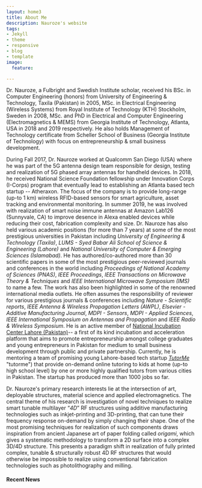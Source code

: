```yaml
---
layout: home3
title: About Me
description: Nauroze's website
tags:
- Jekyll
- theme
- responsive
- blog
- template
image:
  feature: 

---
```

Dr. Nauroze, a Fulbright and Swedish Institute scholar, received his BSc. in Computer Engineering (honors) from University of Engineering & Technology, Taxila (Pakistan) in 2005, MSc. in Electrical Engineering (Wireless Systems) from Royal Institute of Technology (KTH) Stockholm, Sweden in 2008, MSc. and PhD in Electrical and Computer Engineering (Electromagnetics & MEMS) from Georgia Institute of Technology, Atlanta, USA in 2018 and 2019 respectively. He also holds Management of Technology certificate from Scheller School of Business (Georgia Institute of Technology) with focus on entrepreneurship & small business development.

During Fall 2017, Dr. Nauroze worked at Qualcomm San Diego (USA) where he was part of the 5G antenna design team responsible for design, testing and realization of 5G phased array antennas for handheld devices. In 2018, he received National Science Foundation fellowship under Innovation Corps (I-Corps) program that eventually lead to establishing an Atlanta based tech startup -- Atheraxon. The focus of the company is to provide long-range (up-to 1 km) wireless RFID-based sensors for smart agriculture, asset tracking and environmental monitoring. In summer 2019, he was involved with realization of smart noise immune antennas at Amazon Lab126 (Sunnyvale, CA) to improve desence in Alexa enabled devices while reducing their cost, fabrication complexity and size. Dr. Nauroze has also held various academic positions (for more than 7 years) at some of the most prestigious universities in Pakistan including _University of Engineering & Technology (Taxila)_, _LUMS - Syed Babar Ali School of Science & Engineering (Lahore)_ and _National University of Computer & Emerging Sciences (Islamabad)_. He has authored/co-authored more than 30 scientific papers in some of the most prestigious peer-reviewed journals and conferences in the world including _Proceedings of National Academy of Sciences (PNAS)_, _IEEE Proceedings_, _IEEE Transactions on Microwave Theory & Techniques_ and _IEEE International Microwave Symposium (IMS)_ to name a few. The work has also been highlighted in some of the renowned international media outlets. He often assumes the responsibility of reviewer for various prestigious journals & conferences including _Nature - Scientific reports_, _IEEE Antenna & Wireless Propagation Letters (AWPL)_, _Elsevier - Additive Manufacturing Journal_, _MDPI - Sensors_, _MDPI - Applied Sciences_, _IEEE International Symposium on Antennas and Propagation_ and _IEEE Radio & Wireless Symposium_. He is an active member of [National Incubation Center Lahore (Pakistan)](https://niclahore.lums.edu.pk/ "NIC")-- a first of its kind incubation and acceleration platform that aims to promote entrepreneurship amongst college graduates and young entrepreneurs in Pakistan for medium to small business development through public and private partnership. Currently, he is mentoring a team of promising young Lahore-based tech startup [_TutorMe_](http://www.tutorme.pk) "tutorme") that provide on-demand online tutoring to kids at home (up-to high school level) by one or more highly qualified tutors from various cities in Pakistan. The startup has produced more than 1000 jobs so far.

Dr. Nauroze's primary research interests lie at the intersection of art, deployable structures, material science and applied electromagnetics. The central theme of his research is investigation of novel techniques to realize smart tunable multilayer “_4D_” RF structures using additive manufacturing technologies such as inkjet-printing and 3D-printing, that can tune their frequency response on-demand by simply changing their shape. One of the most promising techniques for realization of such components draws inspiration from ancient Japanese art of paper folding called _origami_, which gives a systematic methodology to transform a 2D surface into a complex 3D/4D structure. This presents a paradigm shift in realization of fully printed complex, tunable & structurally robust 4D RF structures that would otherwise be impossible to realize using conventional fabrication technologies such as photolithography and milling.

#### Recent News